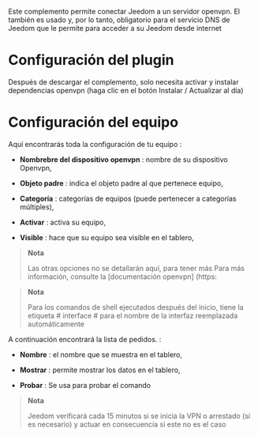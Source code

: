 Este complemento permite conectar Jeedom a un servidor openvpn. El también es
usado y, por lo tanto, obligatorio para el servicio DNS de Jeedom que le permite
para acceder a su Jeedom desde internet

Configuración del plugin 
=======================

Después de descargar el complemento, solo necesita activar y
instalar dependencias openvpn (haga clic en el botón Instalar / Actualizar
al día)

Configuración del equipo 
=============================

Aquí encontrarás toda la configuración de tu equipo :

-   **Nombrebre del dispositivo openvpn** : nombre de su dispositivo Openvpn,

-   **Objeto padre** : indica el objeto padre al que pertenece
    equipo,

-   **Categoría** : categorías de equipos (puede pertenecer a
    categorías múltiples),

-   **Activar** : activa su equipo,

-   **Visible** : hace que su equipo sea visible en el tablero,

> **Nota**
>
> Las otras opciones no se detallarán aquí, para tener más
> Para más información, consulte la [documentación
> openvpn] (https:

> **Nota**
>
> Para los comandos de shell ejecutados después del inicio, tiene la etiqueta # interface # para el nombre de la interfaz reemplazada automáticamente

A continuación encontrará la lista de pedidos. :

-   **Nombre** : el nombre que se muestra en el tablero,

-   **Mostrar** : permite mostrar los datos en el tablero,

-   **Probar** : Se usa para probar el comando

> **Nota**
>
> Jeedom verificará cada 15 minutos si se inicia la VPN o
> arrestado (si es necesario) y actuar en consecuencia si este no es el caso
